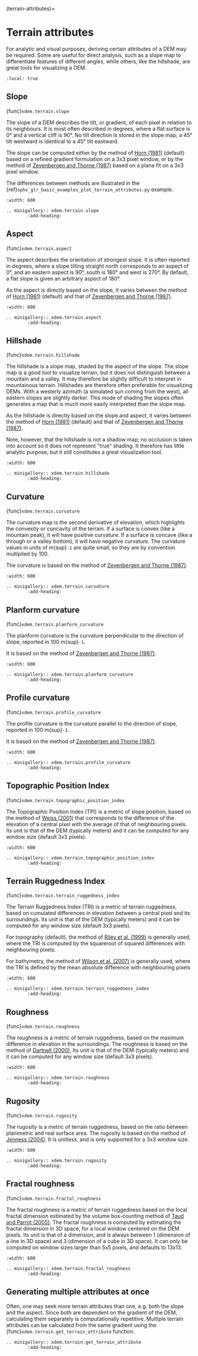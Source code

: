 (terrain-attributes)=

# Terrain attributes

For analytic and visual purposes, deriving certain attributes of a DEM may be required.
Some are useful for direct analysis, such as a slope map to differentiate features of different angles, while others, like the hillshade, are great tools for visualizing a DEM.

```{contents} Contents
:local: true
```

## Slope

{func}`xdem.terrain.slope`

The slope of a DEM describes the tilt, or gradient, of each pixel in relation to its neighbours.
It is most often described in degrees, where a flat surface is 0° and a vertical cliff is 90°.
No tilt direction is stored in the slope map; a 45° tilt westward is identical to a 45° tilt eastward.

The slope can be computed either by the method of [Horn (1981)](http://dx.doi.org/10.1109/PROC.1981.11918) (default)
based on a refined gradient formulation on a 3x3 pixel window, or by the method of [Zevenbergen and Thorne (1987)](http://dx.doi.org/10.1002/esp.3290120107) based on a plane fit on a 3x3 pixel window.

The differences between methods are illustrated in the {ref}`sphx_glr_basic_examples_plot_terrain_attributes.py`
example.

```{image} basic_examples/images/sphx_glr_plot_terrain_attributes_001.png
:width: 600
```

```{eval-rst}
.. minigallery:: xdem.terrain.slope
        :add-heading:
```

## Aspect

{func}`xdem.terrain.aspect`

The aspect describes the orientation of strongest slope.
It is often reported in degrees, where a slope tilting straight north corresponds to an aspect of 0°, and an eastern
aspect is 90°, south is 180° and west is 270°. By default, a flat slope is given an arbitrary aspect of 180°.

As the aspect is directly based on the slope, it varies between the method of [Horn (1981)](http://dx.doi.org/10.1109/PROC.1981.11918) (default) and that of [Zevenbergen and Thorne (1987)](http://dx.doi.org/10.1002/esp.3290120107).

```{image} basic_examples/images/sphx_glr_plot_terrain_attributes_002.png
:width: 600
```

```{eval-rst}
.. minigallery:: xdem.terrain.aspect
        :add-heading:
```

## Hillshade

{func}`xdem.terrain.hillshade`

The hillshade is a slope map, shaded by the aspect of the slope.
The slope map is a good tool to visualize terrain, but it does not distinguish between a mountain and a valley.
It may therefore be slightly difficult to interpret in mountainous terrain.
Hillshades are therefore often preferable for visualizing DEMs.
With a westerly azimuth (a simulated sun coming from the west), all eastern slopes are slightly darker.
This mode of shading the slopes often generates a map that is much more easily interpreted than the slope map.

As the hillshade is directly based on the slope and aspect, it varies between the method of [Horn (1981)](http://dx.doi.org/10.1109/PROC.1981.11918) (default) and that of [Zevenbergen and Thorne (1987)](http://dx.doi.org/10.1002/esp.3290120107).

Note, however, that the hillshade is not a shadow map; no occlusion is taken into account so it does not represent "true" shading.
It therefore has little analytic purpose, but it still constitutes a great visualization tool.

```{image} basic_examples/images/sphx_glr_plot_terrain_attributes_003.png
:width: 600
```

```{eval-rst}
.. minigallery:: xdem.terrain.hillshade
        :add-heading:
```

## Curvature

{func}`xdem.terrain.curvature`

The curvature map is the second derivative of elevation, which highlights the convexity or concavity of the terrain.
If a surface is convex (like a mountain peak), it will have positive curvature.
If a surface is concave (like a through or a valley bottom), it will have negative curvature.
The curvature values in units of m{sup}`-1` are quite small, so they are by convention multiplied by 100.

The curvature is based on the method of [Zevenbergen and Thorne (1987)](http://dx.doi.org/10.1002/esp.3290120107).

```{image} basic_examples/images/sphx_glr_plot_terrain_attributes_004.png
:width: 600
```

```{eval-rst}
.. minigallery:: xdem.terrain.curvature
        :add-heading:
```

## Planform curvature

{func}`xdem.terrain.planform_curvature`

The planform curvature is the curvature perpendicular to the direction of slope, reported in 100 m{sup}`-1`.

It is based on the method of [Zevenbergen and Thorne (1987)](http://dx.doi.org/10.1002/esp.3290120107).

```{image} basic_examples/images/sphx_glr_plot_terrain_attributes_005.png
:width: 600
```

```{eval-rst}
.. minigallery:: xdem.terrain.planform_curvature
        :add-heading:
```

## Profile curvature

{func}`xdem.terrain.profile_curvature`

The profile curvature is the curvature parallel to the direction of slope, reported in 100 m{sup}`-1`..

It is based on the method of [Zevenbergen and Thorne (1987)](http://dx.doi.org/10.1002/esp.3290120107).

```{image} basic_examples/images/sphx_glr_plot_terrain_attributes_006.png
:width: 600
```

```{eval-rst}
.. minigallery:: xdem.terrain.profile_curvature
        :add-heading:
```

## Topographic Position Index

{func}`xdem.terrain.topographic_position_index`

The Topographic Position Index (TPI) is a metric of slope position, based on the method of [Weiss (2001)](http://www.jennessent.com/downloads/TPI-poster-TNC_18x22.pdf) that corresponds to the difference of the elevation of a central
pixel with the average of that of neighbouring pixels. Its unit is that of the DEM (typically meters) and it can be
computed for any window size (default 3x3 pixels).

```{image} basic_examples/images/sphx_glr_plot_terrain_attributes_007.png
:width: 600
```

```{eval-rst}
.. minigallery:: xdem.terrain.topographic_position_index
        :add-heading:
```

## Terrain Ruggedness Index

{func}`xdem.terrain.terrain_ruggedness_index`

The Terrain Ruggedness Index (TRI) is a metric of terrain ruggedness, based on cumulated differences in elevation between
a central pixel and its surroundings. Its unit is that of the DEM (typically meters) and it can be computed for any
window size (default 3x3 pixels).

For topography (default), the method of [Riley et al. (1999)](http://download.osgeo.org/qgis/doc/reference-docs/Terrain_Ruggedness_Index.pdf) is generally used, where the TRI is computed by the squareroot of squared differences with
neighbouring pixels.

For bathymetry, the method of [Wilson et al. (2007)](http://dx.doi.org/10.1080/01490410701295962) is generally used,
where the TRI is defined by the mean absolute difference with neighbouring pixels

```{image} basic_examples/images/sphx_glr_plot_terrain_attributes_008.png
:width: 600
```

```{eval-rst}
.. minigallery:: xdem.terrain.terrain_ruggedness_index
        :add-heading:
```

## Roughness

{func}`xdem.terrain.roughness`

The roughness is a metric of terrain ruggedness, based on the maximum difference in elevation in the surroundings.
The roughness is based on the method of [Dartnell (2000)](http://dx.doi.org/10.14358/PERS.70.9.1081). Its unit is that of the DEM (typically meters) and it can be computed for any window size (default 3x3 pixels).

```{image} basic_examples/images/sphx_glr_plot_terrain_attributes_009.png
:width: 600
```

```{eval-rst}
.. minigallery:: xdem.terrain.roughness
        :add-heading:
```

## Rugosity

{func}`xdem.terrain.rugosity`

The rugosity is a metric of terrain ruggedness, based on the ratio between planimetric and real surface area. The
rugosity is based on the method of [Jenness (2004)](<https://doi.org/10.2193/0091-7648(2004)032[0829:CLSAFD]2.0.CO;2>).
It is unitless, and is only supported for a 3x3 window size.

```{image} basic_examples/images/sphx_glr_plot_terrain_attributes_010.png
:width: 600
```

```{eval-rst}
.. minigallery:: xdem.terrain.rugosity
        :add-heading:
```

## Fractal roughness

{func}`xdem.terrain.fractal_roughness`

The fractal roughness is a metric of terrain ruggedness based on the local fractal dimension estimated by the volume
box-counting method of [Taud and Parrot (2005)](https://doi.org/10.4000/geomorphologie.622).
The fractal roughness is computed by estimating the fractal dimension in 3D space, for a local window centered on the
DEM pixels. Its unit is that of a dimension, and is always between 1 (dimension of a line in 3D space) and 3
(dimension of a cube in 3D space). It can only be computed on window sizes larger than 5x5 pixels, and defaults to 13x13.

```{image} basic_examples/images/sphx_glr_plot_terrain_attributes_011.png
:width: 600
```

```{eval-rst}
.. minigallery:: xdem.terrain.fractal_roughness
        :add-heading:
```

## Generating multiple attributes at once

Often, one may seek more terrain attributes than one, e.g. both the slope and the aspect.
Since both are dependent on the gradient of the DEM, calculating them separately is computationally repetitive.
Multiple terrain attributes can be calculated from the same gradient using the {func}`xdem.terrain.get_terrain_attribute` function.

```{eval-rst}
.. minigallery:: xdem.terrain.get_terrain_attribute
        :add-heading:
```
